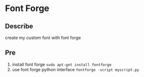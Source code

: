 # Font Forge
## Describe
create my custom font with font forge
## Pre
1. install font forge `sudo apt-get install fontforge`
2. use font forge python interface `fontforge -script myscript.py`

